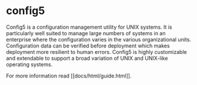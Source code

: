 config5
=======

Config5 is a configuration management utility for UNIX systems. It is particularly well suited to manage large numbers of systems in an enterprise where the configuration varies in the various organizational units. Configuration data can be verified before deployment which makes deployment more resilient to human errors. Config5 is highly customizable and extendable to support a broad variation of UNIX and UNIX-like operating systems. 

For more information read [[docs/html/guide.html]].

